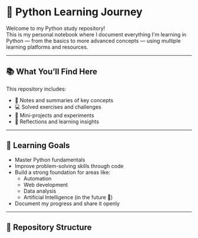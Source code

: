 
# 🐍 Python Learning Journey

Welcome to my Python study repository!  
This is my personal notebook where I document everything I'm learning in Python — from the basics to more advanced concepts — using multiple learning platforms and resources.

---

## 📚 What You’ll Find Here

This repository includes:

- 📘 Notes and summaries of key concepts  
- 💻 Solved exercises and challenges  
- 🧪 Mini-projects and experiments  
- 🧠 Reflections and learning insights

---

## 🧠 Learning Goals

- Master Python fundamentals
- Improve problem-solving skills through code
- Build a strong foundation for areas like:
  - Automation
  - Web development
  - Data analysis
  - Artificial Intelligence (in the future 🚀)
- Document my progress and share it openly

---

## 📁 Repository Structure

